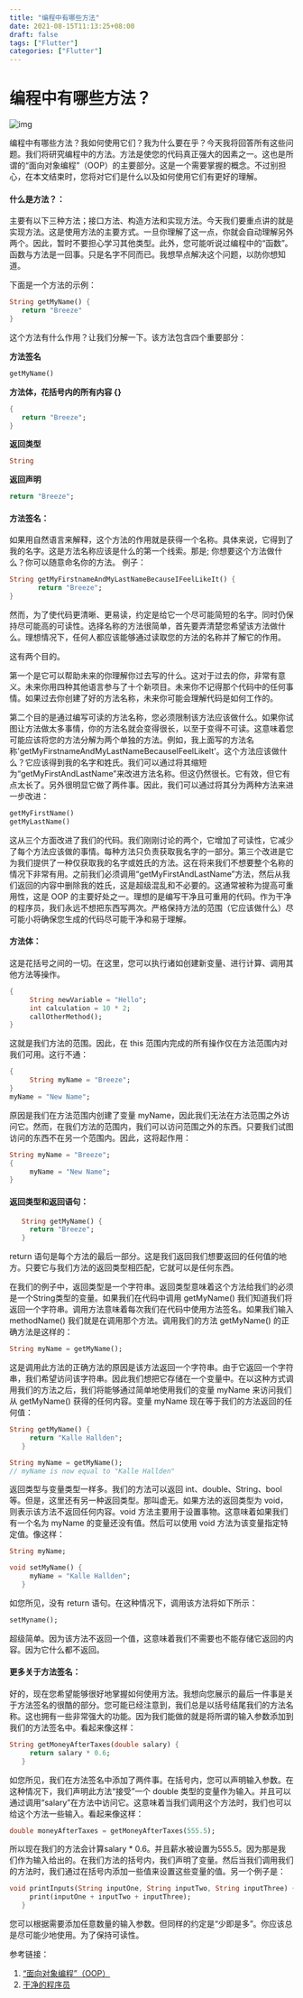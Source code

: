```yaml
---
title: "编程中有哪些方法"
date: 2021-08-15T11:13:25+08:00
draft: false
tags: ["Flutter"]
categories: ["Flutter"]
---
```


# 编程中有哪些方法？

![img](https://luckly007.oss-cn-beijing.aliyuncs.com/img/IMG_6473.jpg)

编程中有哪些方法？我如何使用它们？我为什么要在乎？今天我将回答所有这些问题。我们将研究编程中的方法。方法是使您的代码真正强大的因素之一。这也是所谓的“面向对象编程”（OOP）的主要部分。这是一个需要掌握的概念。不过别担心，在本文结束时，您将对它们是什么以及如何使用它们有更好的理解。

#### 什么是方法？：

主要有以下三种方法；接口方法、构造方法和实现方法。今天我们要重点讲的就是实现方法。这是使用方法的主要方式。一旦你理解了这一点，你就会自动理解另外两个。因此，暂时不要担心学习其他类型。此外，您可能听说过编程中的“函数”。函数与方法是一回事。只是名字不同而已。我想早点解决这个问题，以防你想知道。

下面是一个方法的示例：

```dart
String getMyName() {
   return "Breeze"
}
```

这个方法有什么作用？让我们分解一下。该方法包含四个重要部分：

**方法签名**

```dart
getMyName()
```

**方法体，花括号内的所有内容 {}**

```dart
{
   return "Breeze";
}
```

**返回类型**

```dart
String
```

**返回声明**

```dart
return "Breeze";
```

#### 方法签名：

如果用自然语言来解释，这个方法的作用就是获得一个名称。具体来说，它得到了我的名字。这是方法名称应该是什么的第一个线索。那是; 你想要这个方法做什么？你可以随意命名你的方法。
例子：

```dart
String getMyFirstnameAndMyLastNameBecauseIFeelLikeIt() {
       return "Breeze";
}
```

然而，为了使代码更清晰、更易读，约定是给它一个尽可能简短的名字。同时仍保持尽可能高的可读性。选择名称的方法很简单，首先要弄清楚您希望该方法做什么。理想情况下，任何人都应该能够通过读取您的方法的名称并了解它的作用。

这有两个目的。

第一个是它可以帮助未来的你理解你过去写的什么。这对于过去的你，非常有意义。未来你用四种其他语言参与了十个新项目。未来你不记得那个代码中的任何事情。如果过去你创建了好的方法名称，未来你可能会理解代码是如何工作的。

第二个目的是通过编写可读的方法名称，您必须限制该方法应该做什么。如果你试图让方法做太多事情，你的方法名就会变得很长，以至于变得不可读。这意味着您可能应该将您的方法分解为两个单独的方法。例如，我上面写的方法名称'getMyFirstnameAndMyLastNameBecauseIFeelLikeIt'。这个方法应该做什么？它应该得到我的名字和姓氏。我们可以通过将其缩短为“getMyFirstAndLastName”来改进方法名称。但这仍然很长。它有效，但它有点太长了。另外很明显它做了两件事。因此，我们可以通过将其分为两种方法来进一步改进：

```dart
getMyFirstName()
getMyLastName()
```

这从三个方面改进了我们的代码。我们刚刚讨论的两个，它增加了可读性，它减少了每个方法应该做的事情。每种方法只负责获取我名字的一部分。第三个改进是它为我们提供了一种仅获取我的名字或姓氏的方法。这在将来我们不想要整个名称的情况下非常有用。之前我们必须调用“getMyFirstAndLastName”方法，然后从我们返回的内容中删除我的姓氏，这是超级混乱和不必要的。这通常被称为提高可重用性，这是 OOP 的主要好处之一。理想的是编写干净且可重用的代码。作为干净的程序员，我们永远不想把东西写两次。严格保持方法的范围（它应该做什么）尽可能小将确保您生成的代码尽可能干净和易于理解。

#### 方法体：

这是花括号之间的一切。在这里，您可以执行诸如创建新变量、进行计算、调用其他方法等操作。

```dart
{
     String newVariable = "Hello";
     int calculation = 10 * 2;
     callOtherMethod();
}
```

这就是我们方法的范围。因此，在 this 范围内完成的所有操作仅在方法范围内对我们可用。这行不通：

```dart
{
     String myName = "Breeze";
}
myName = "New Name";
```

原因是我们在方法范围内创建了变量 myName，因此我们无法在方法范围之外访问它。然而，在我们方法的范围内，我们可以访问范围之外的东西。只要我们试图访问的东西不在另一个范围内。因此，这将起作用：

```dart
String myName = "Breeze";
{
     myName = "New Name";
}
```

#### 返回类型和返回语句：

```dart
   String getMyName() {
     return "Breeze";
   }
```

return 语句是每个方法的最后一部分。这是我们返回我们想要返回的任何值的地方。只要它与我们方法的返回类型相匹配，它就可以是任何东西。

在我们的例子中，返回类型是一个字符串。返回类型意味着这个方法给我们的必须是一个String类型的变量。如果我们在代码中调用 getMyName() 我们知道我们将返回一个字符串。调用方法意味着每次我们在代码中使用方法签名。如果我们输入 methodName() 我们就是在调用那个方法。调用我们的方法 getMyName() 的正确方法是这样的：

```dart
String myName = getMyName();
```

这是调用此方法的正确方法的原因是该方法返回一个字符串。由于它返回一个字符串，我们希望访问该字符串。因此我们想把它存储在一个变量中。在以这种方式调用我们的方法之后，我们将能够通过简单地使用我们的变量 myName 来访问我们从 getMyName() 获得的任何内容。变量 myName 现在等于我们的方法返回的任何值：

```dart
String getMyName() {
     return "Kalle Hallden";
   }

String myName = getMyName(); 
// myName is now equal to "Kalle Hallden"
```

返回类型与变量类型一样多。我们的方法可以返回 int、double、String、bool 等。但是，这里还有另一种返回类型。那叫虚无。如果方法的返回类型为 void，则表示该方法不返回任何内容。void 方法主要用于设置事物。这意味着如果我们有一个名为 myName 的变量还没有值。然后可以使用 void 方法为该变量指定特定值。像这样：

```dart
String myName;

void setMyName() {
     myName = "Kalle Hallden";
   }
```

如您所见，没有 return 语句。在这种情况下，调用该方法将如下所示：

```dart
setMyname();
```

超级简单。因为该方法不返回一个值，这意味着我们不需要也不能存储它返回的内容。因为它什么都不返回。

#### 更多关于方法签名：

好的，现在您希望能够很好地掌握如何使用方法。我想向您展示的最后一件事是关于方法签名的很酷的部分。您可能已经注意到，我们总是以括号结尾我们的方法名称。这也拥有一些非常强大的功能。因为我们能做的就是将所谓的输入参数添加到我们的方法签名中。看起来像这样：

```dart
String getMoneyAfterTaxes(double salary) {
     return salary * 0.6;
   }
```

如您所见，我们在方法签名中添加了两件事。在括号内，您可以声明输入参数。在这种情况下，我们声明此方法“接受”一个 double 类型的变量作为输入。并且可以通过调用“salary”在方法中访问它。这意味着当我们调用这个方法时，我们也可以给这个方法一些输入。看起来像这样：

```dart
double moneyAfterTaxes = getMoneyAfterTaxes(555.5);
```

所以现在我们的方法会计算salary * 0.6。并且薪水被设置为555.5。因为那是我们作为输入给出的。在我们方法的括号内，我们声明了变量。然后当我们调用我们的方法时，我们通过在括号内添加一些值来设置这些变量的值。另一个例子是：

```dart
void printInputs(String inputOne, String inputTwo, String inputThree) {
     print(inputOne + inputTwo + inputThree);
   }
```

您可以根据需要添加任意数量的输入参数。但同样的约定是“少即是多”。你应该总是尽可能少地使用。为了保持可读性。





参考链接：

1. [“面向对象编程”（OOP）](https://www.educba.com/advantages-of-oop/)
2. [干净的程序员](https://kalletech.com/clean-code-friday/)